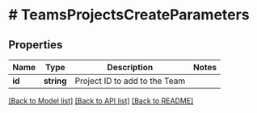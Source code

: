 # # TeamsProjectsCreateParameters

## Properties

Name | Type | Description | Notes
------------ | ------------- | ------------- | -------------
**id** | **string** | Project ID to add to the Team | 

[[Back to Model list]](../../README.md#documentation-for-models) [[Back to API list]](../../README.md#documentation-for-api-endpoints) [[Back to README]](../../README.md)


